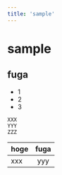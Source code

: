 ```yaml
---
title: 'sample'
---
```


# sample

## fuga

- 1
- 2
- 3

```
XXX
YYY
ZZZ
```

| hoge | fuga |
| :--- | :--: |
| xxx  | yyy  |

